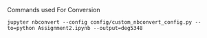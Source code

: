 Commands used For Conversion
```
jupyter nbconvert --config config/custom_nbconvert_config.py --to=python Assignment2.ipynb --output=deg5348
```